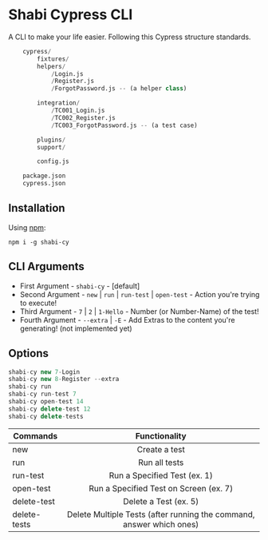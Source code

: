 # Shabi Cypress CLI

A CLI to make your life easier.
Following this Cypress structure standards.

```python
    cypress/
        fixtures/
        helpers/
            /Login.js
            /Register.js
            /ForgotPassword.js -- (a helper class)

        integration/
            /TC001_Login.js
            /TC002_Register.js
            /TC003_ForgotPassword.js -- (a test case)

        plugins/
        support/

        config.js

    package.json
    cypress.json
```

## Installation

Using [npm](https://www.npmjs.com/):

    npm i -g shabi-cy

## CLI Arguments

- First Argument - `shabi-cy` - [default]
- Second Argument - `new` | `run` | `run-test` | `open-test` - Action you're trying to execute!
- Third Argument - `7` | `2` | `1-Hello` - Number (or Number-Name) of the test!
- Fourth Argument - `--extra` | `-E` - Add Extras to the content you're generating! (not implemented yet)

## Options

```javascript
shabi-cy new 7-Login
shabi-cy new 8-Register --extra
shabi-cy run
shabi-cy run-test 7
shabi-cy open-test 14
shabi-cy delete-test 12
shabi-cy delete-tests
```

| Commands  |             Functionality              |
| --------- | :------------------------------------: |
| new       |             Create a test              |
| run       |             Run all tests              |
| run-test  |      Run a Specified Test (ex. 1)      |
| open-test | Run a Specified Test on Screen (ex. 7) |
| delete-test | Delete a Test (ex. 5) |
| delete-tests | Delete Multiple Tests (after running the command, answer which ones) |
